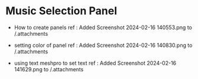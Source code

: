 # Music Selection Panel 

- How to create panels 
ref : Added Screenshot 2024-02-16 140553.png to /.attachments

- setting color of panel 
ref : Added Screenshot 2024-02-16 140830.png to /.attachments

- using text meshpro to set text
ref : Added Screenshot 2024-02-16 141629.png to /.attachments